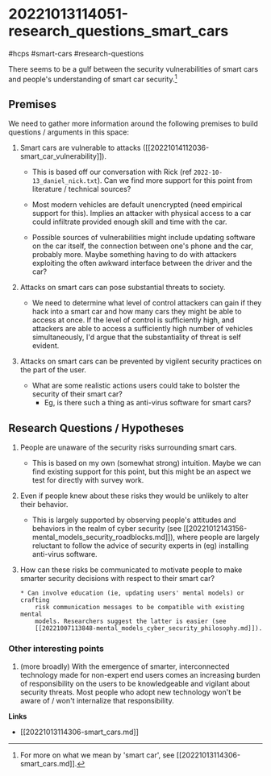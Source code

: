 # 20221013114051-research_questions_smart_cars
#hcps #smart-cars #research-questions

There seems to be a gulf between the security vulnerabilities of smart cars
and people's understanding of smart car security.[^1] 

## Premises

We need to gather more information around the following premises to build
questions / arguments in this space:

1. Smart cars are vulnerable to attacks ([[20221014112036-smart_car_vulnerability]]).  
    * This is based off our conversation with Rick (ref
    `2022-10-13_daniel_nick.txt`). Can we find more support for this point from
    literature / technical sources?

    * Most modern vehicles are default unencrypted (need empirical support for
        this). Implies an attacker with physical access to a car could
        infiltrate provided enough skill and time with the car.

    * Possible sources of vulnerabilities might include updating software on
    the car itself, the connection between one's phone and the car, probably
    more. Maybe something having to do with attackers exploiting the often
    awkward interface between the driver and the car?

2. Attacks on smart cars can pose substantial threats to society. 
    * We need to determine what level of control attackers can gain if they
        hack into a smart car and how many cars they might be able to access
        at once. If the level of control is sufficiently high,
        and attackers are able to access a sufficiently high number of
        vehicles simultaneously, I'd argue that the substantiality of threat
        is self evident. 

3. Attacks on smart cars can be prevented by vigilent security practices on
   the part of the user.
    * What are some realistic actions users could take to bolster the security
        of their smart car?
        * Eg, is there such a thing as anti-virus software for smart cars?


## Research Questions / Hypotheses

1. People are unaware of the security risks surrounding smart cars.
    * This is based on my own (somewhat strong) intuition. Maybe we can find
        existing support for this point, but this might be an aspect we test
        for directly with survey work.

2. Even if people knew about these risks they would be unlikely to alter their
   behavior.
    * This is largely supported by observing people's attitudes and behaviors
        in the realm of cyber security (see
        [[20221012143156-mental_models_security_roadblocks.md]]), where people
        are largely reluctant to follow the advice of security experts in (eg)
        installing anti-virus software.

3. How can these risks be communicated to motivate people to make smarter
   security decisions with respect to their smart car?

       * Can involve education (ie, updating users' mental models) or crafting
           risk communication messages to be compatible with existing mental
           models. Researchers suggest the latter is easier (see
           [[20221007113848-mental_models_cyber_security_philosophy.md]]).

### Other interesting points

1. (more broadly) With the emergence of smarter, interconnected technology
   made for non-expert end users comes an increasing burden of responsibility
   on the users to be knowledgeable and vigilant about security threats. Most
   people who adopt new technology won't be aware of / won't internalize that
   responsibility.


[^1]: For more on what we mean by 'smart car', see
[[20221013114306-smart_cars.md]].

**Links**

* [[20221013114306-smart_cars.md]]
